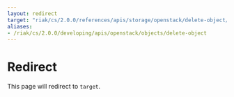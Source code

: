 ```yaml
---
layout: redirect
target: "riak/cs/2.0.0/references/apis/storage/openstack/delete-object/"
aliases:
- /riak/cs/2.0.0/developing/apis/openstack/objects/delete-object
---
```


# Redirect

This page will redirect to `target`.
